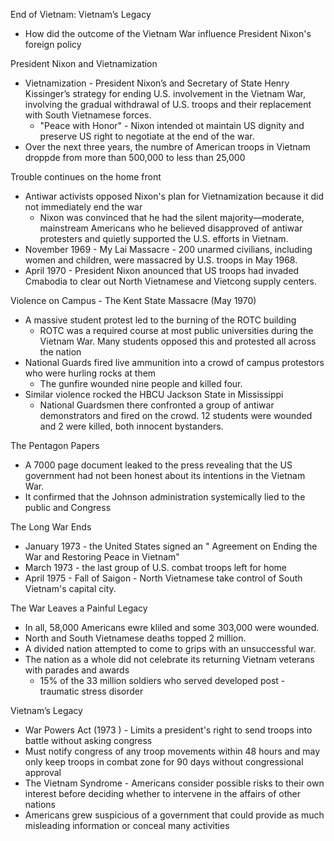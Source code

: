 

End of Vietnam: Vietnam’s Legacy

* How did the outcome of the Vietnam War influence President Nixon's foreign policy

President Nixon and Vietnamization

* Vietnamization - President Nixon’s and Secretary of State Henry Kissinger’s strategy for ending U.S. involvement in the Vietnam War, involving the gradual withdrawal of U.S. troops and their replacement with South Vietnamese forces.
    * "Peace with Honor" - Nixon intended ot maintain US dignity and preserve US right to negotiate at the end of the war. 
* Over the next three years, the numbre of American troops in Vietnam droppde from more than 500,000 to less than 25,000

Trouble continues on the home front

* Antiwar activists opposed Nixon's plan for Vietnamization because it did not immediately end the war 
    * Nixon was convinced that he had the silent majority—moderate, mainstream Americans who he believed disapproved of antiwar protesters and quietly supported the U.S. efforts in Vietnam.
* November 1969 - My Lai Massacre - 200 unarmed civilians, including women and children, were massacred by U.S. troops in May 1968.
* April 1970 - President Nixon anounced that US troops had invaded Cmabodia to clear out North Vietnamese and Vietcong supply centers.

Violence on Campus - The Kent State Massacre (May 1970)

* A massive student protest led to the burning of the ROTC building
    * ROTC was a required course at most public universities during the Vietnam War. Many students opposed this and protested all across the nation
* National Guards fired live ammunition into a crowd of campus protestors who were hurling rocks at them 
    * The gunfire wounded nine people and killed four.
* Similar violence rocked the HBCU Jackson State in Mississippi 
    * National Guardsmen there confronted a group of antiwar demonstrators and fired on the crowd. 12 students were wounded and 2 were killed, both innocent bystanders.

The Pentagon Papers

* A 7000 page document leaked to the press revealing that the US government had not been honest about its intentions in the Vietnam War. 
* It confirmed that the Johnson administration systemically lied to the public and Congress 

The Long War Ends

* January 1973 - the United States signed an " Agreement on Ending the War and Restoring Peace in Vietnam"
* March 1973 - the last group of U.S. combat troops left for home
* April 1975 - Fall of Saigon - North Vietnamese take control of South Vietnam's capital city.

The War Leaves a Painful Legacy

* In all, 58,000 Americans ewre kliled and some 303,000 were wounded.
* North and South Vietnamese deaths topped 2 million. 
* A divided nation attempted to come to grips with an unsuccessful war.
*  The nation as a whole did not celebrate its returning Vietnam veterans with parades and awards
    * 15% of the 33 million soldiers who served developed post - traumatic stress disorder 

Vietnam’s Legacy

* War Powers Act (1973 ) - Limits a president's right to send troops into battle without asking congress
* Must notify congress of any troop movements within 48 hours and may only keep troops in combat zone for 90 days without congressional approval 
* The Vietnam Syndrome - Americans consider possible risks to their own interest before deciding whether to intervene in the affairs of other nations
* Americans grew suspicious of a government that could provide as much misleading information or conceal many activities 
